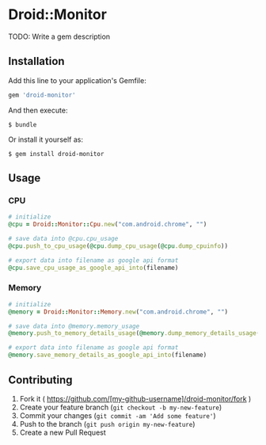# Droid::Monitor

TODO: Write a gem description

## Installation

Add this line to your application's Gemfile:

```ruby
gem 'droid-monitor'
```

And then execute:

    $ bundle

Or install it yourself as:

    $ gem install droid-monitor

## Usage
### CPU

```ruby
# initialize
@cpu = Droid::Monitor::Cpu.new("com.android.chrome", "")

# save data into @cpu.cpu_usage
@cpu.push_to_cpu_usage(@cpu.dump_cpu_usage(@cpu.dump_cpuinfo))

# export data into filename as google api format
@cpu.save_cpu_usage_as_google_api_into(filename)
```

### Memory

```ruby
# initialize
@memory = Droid::Monitor::Memory.new("com.android.chrome", "")

# save data into @memory.memory_usage
@memory.push_to_memory_details_usage(@memory.dump_memory_details_usage(@memory.dump_meminfo))

# export data into filename as google api format
@memory.save_memory_details_as_google_api_into(filename)
```


## Contributing

1. Fork it ( https://github.com/[my-github-username]/droid-monitor/fork )
2. Create your feature branch (`git checkout -b my-new-feature`)
3. Commit your changes (`git commit -am 'Add some feature'`)
4. Push to the branch (`git push origin my-new-feature`)
5. Create a new Pull Request

